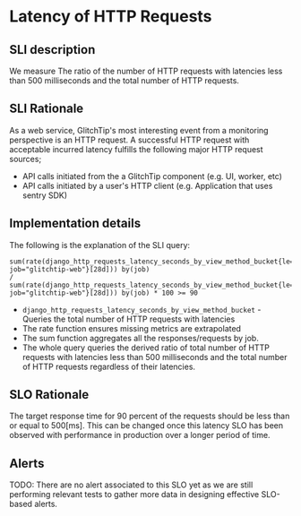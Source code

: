 # Latency of HTTP Requests

## SLI description
We measure The ratio of the number of HTTP requests with latencies less than 500 milliseconds and the total number of HTTP requests.

## SLI Rationale

As a web service, GlitchTip's most interesting event from a monitoring perspective is an HTTP request. A successful HTTP request with acceptable incurred latency fulfills the following major HTTP request sources;

* API calls initiated from the a GlitchTip component (e.g. UI, worker, etc)
* API calls initiated by a user's HTTP client (e.g. Application that uses sentry SDK)


## Implementation details

The following is the explanation of the SLI query:

    sum(rate(django_http_requests_latency_seconds_by_view_method_bucket{le="0.5", job="glitchtip-web"}[28d])) by(job)
    /
    sum(rate(django_http_requests_latency_seconds_by_view_method_bucket{le="+Inf", job="glitchtip-web"}[28d])) by(job) * 100 >= 90


* `django_http_requests_latency_seconds_by_view_method_bucket` - Queries the total number of HTTP requests with latencies
* The rate function ensures missing metrics are extrapolated
* The sum function aggregates all the responses/requests by job.
* The whole query queries the derived ratio of total number of HTTP requests with latencies less than 500 milliseconds and the total number of HTTP requests regardless of their latencies.

## SLO Rationale

The target response time for 90 percent of the requests should be less than or equal to 500[ms]. This can be changed once this latency SLO has been observed with performance in production over a longer period of time.

## Alerts

TODO: There are no alert associated to this SLO yet as we are still performing relevant tests to gather more data in designing effective SLO-based alerts.
